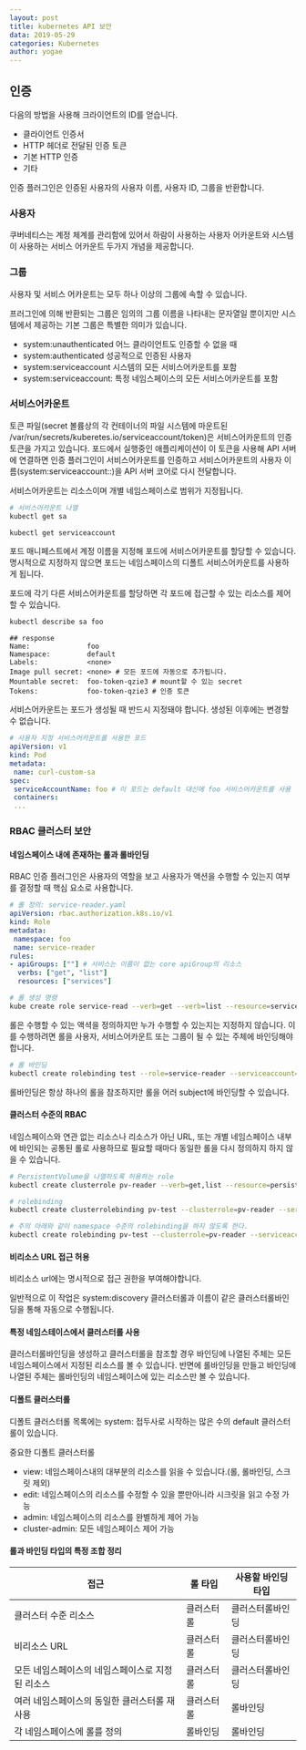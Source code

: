 ```yaml
---
layout: post
title: kubernetes API 보안
data: 2019-05-29
categories: Kubernetes
author: yogae
---
```


## 인증

다음의 방법을 사용해 크라이언트의 ID를 얻습니다.

- 클라이언트 인증서
- HTTP 헤더로 전달된 인증 토큰
- 기본 HTTP 인증
- 기타

인증 플러그인은 인증된 사용자의 사용자 이름, 사용자 ID, 그룹을 반환합니다.

### 사용자

쿠버네티스는 계정 체계를 관리함에 있어서 하람이 사용하는 사용자 어카운트와 시스템이 사용하는 서비스 어카운트 두가지 개념을 제공합니다.

### 그룹

사용자 및 서비스 어카운트는 모두 하나 이상의 그룹에 속할 수 있습니다.

프러그인에 의해 반환되는 그룹은 임의의 그룹 이름을 나타내는 문자열일 뿐이지만 시스템에서 제공하는 기본 그룹은 특별한 의미가 있습니다.

- system:unauthenticated 어느 클라이언트도 인증할 수 없을 때
- system:authenticated 성공적으로 인증된 사용자
- system:serviceaccount 시스템의 모든 서비스어카운트를 포함
- system:serviceaccount:<namespace> 특정 네임스페이스의 모든 서비스어카운트를 포함

### 서비스어카운트

토큰 파일(secret 볼륨상의 각 컨테이너의 파일 시스템에 마운트된 /var/run/secrets/kuberetes.io/serviceaccount/token)은 서비스어카운트의 인증 토큰을 가지고 있습니다. 포드에서 실행중인 애플리케이션이 이 토큰을 사용해 API 서버에 연결하면 인증 플러그인이 서비스어카운트를 인증하고 서비스어카운트의 사용자 이름(system:serviceaccount:<namespace>:<service account name>)을 API 서버 코어로 다시 전달합니다.

서비스어카운트는 리소스이며 개별 네임스페이스로 범위가 지정됩니다.

```bash
# 서비스어카운트 나열
kubectl get sa

kubectl get serviceaccount
```

포드 매니페스트에서 계정 이름을 지정해 포드에 서비스어카운트를 할당할 수 있습니다. 명시적으로 지정하지 않으면 포드는 네임스페이스의 디폴트 서비스어카운트를 사용하게 됩니다.

포드에 각기 다른 서비스어카운트를 할당하면 각 포드에 접근할 수 있는 리소스를 제어할 수 있습니다.

```bash
kubectl describe sa foo
```

```
## response
Name:              foo
Namespace:         default
Labels:            <none>
Image pull secret: <none> # 모든 포드에 자동으로 추가됩니다.
Mountable secret:  foo-token-qzie3 # mount할 수 있는 secret
Tokens:            foo-token-qzie3 # 인증 토큰
```

서비스어카운트는 포드가 생성될 때 반드시 지정돼야 합니다. 생성된 이후에는 변경할 수 없습니다.

```yaml
# 사용자 지정 서비스어카운트를 사용한 포드
apiVersion: v1
kind: Pod
metadata:
 name: curl-custom-sa
spec:
 serviceAccountName: foo # 이 포드는 default 대신에 foo 서비스어카운트를 사용
 containers:
 ...
```

### RBAC 클러스터 보안

#### 네임스페이스 내에 존재하는 롤과 롤바인딩

RBAC 인증 플러그인은 사용자의 역할을 보고 사용자가 액션을 수행할 수 있는지 여부를 결정할 때 핵심 요소로 사용합니다.

```yaml
# 롤 정의: service-reader.yaml
apiVersion: rbac.authorization.k8s.io/v1
kind: Role
metadata:
 namespace: foo
 name: service-reader
rules:
- apiGroups: [""] # 서비스는 이름이 없는 core apiGroup의 리소스
  verbs: ["get", "list"]
  resources: ["services"]
```

```bash
# 롤 생성 명령
kube create role service-read --verb=get --verb=list --resource=service -n bar
```

롤은 수행할 수 있는 액셕을 정의하지만 누가 수행할 수 있는지는 지정하지 않습니다. 이를 수행하려면 롤을 사용자, 서비스어카운트 또는 그룹이 될 수 있는 주체에 바인딩해야 합니다.

```bash
# 롤 바인딩
kubectl create rolebinding test --role=service-reader --serviceaccount=foo:default -n foo
```

롤바인딩은 항상 하나의 롤을 참조하지만 롤을 어러 subject에 바인딩할 수 있습니다.

#### 클러스터 수준의 RBAC

네임스페이스와 연관 없는 리소스나 리소스가 아닌 URL, 또는 개별 네임스페이스 내부에 바인되는 공통된 롤로 사용하므로 필요할 때마다 동일한 롤을 다시 정의하지 하지 않을 수 있습니다.

```bash
# PersistentVolume을 나열하도록 허용하는 role
kubectl create clusterrole pv-reader --verb=get,list --resource=persistentvolumes

# rolebinding 
kubectl create clusterrolebinding pv-test --clusterrole=pv-reader --serviceaccount=foo:default

# 주의 아래와 같이 namespace 수준의 rolebinding을 하지 않도록 한다.
kubectl create rolebinding pv-test --clusterrole=pv-reader --serviceaccount=foo:default -n foo
```

#### 비리소스 URL 접근 허용

비리소스 url에는 명시적으로 접근 권한을 부여해야합니다. 

일반적으로 이 작업은 system:discovery 클러스터롤과 이름이 같은 클러스터롤바인딩을 통해 자동으로 수행됩니다.

#### 특정 네임스테이스에서 클러스터롤 사용

클러스터롤바인딩을 생성하고 클러스터롤을 참조할 경우 바인딩에 나열된 주체는 모든 네임스페이스에서 지정된 리소스를 볼 수 있습니다. 반면에 롤바인딩을 만들고 바인딩에 나열된 주체는 롤바인딩의 네임스페이스에 있는 리소스만 볼 수 있습니다.

#### 디폴트 클러스터롤

디폴트 클러스터롤 목록에는 system: 접두사로 시작하는 많은 수의 default 클러스터롤이 있습니다.

중요한 디폴트 클러스터롤

- view: 네임스페이스내의 대부분의 리소스를 읽을 수 있습니다.(롤, 롤바인딩, 스크릿 제외)
- edit: 네임스페이스의 리소스를 수정할 수 있을 뿐만아니라 시크릿을 읽고 수정 가능
- admin: 네임스페이스의 리소스를 완별하게 제어 가능
- cluster-admin: 모든 네임스페이스 제어 가능

#### 롤과 바인딩 타입의 특정 조합 정리

| 접근                                             | 롤 타입    | 사용할 바인딩 타입 |
| ------------------------------------------------ | ---------- | ------------------ |
| 클러스터 수준 리소스                             | 클러스터롤 | 클러스터롤바인딩   |
| 비리소스 URL                                     | 클러스터롤 | 클러스터롤바인딩   |
| 모든 네임스페이스의 네임스페이스로 지정된 리소스 | 클러스터롤 | 클러스터롤바인딩   |
| 여러 네임스페이스의 동일한 클러스터롤 재사용     | 클러스터롤 | 롤바인딩           |
| 각 네임스페이스에 롤를 정의                      | 롤바인딩   | 롤바인딩           |

